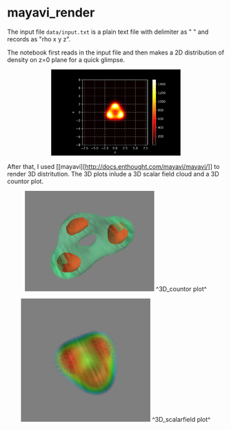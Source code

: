 # mayavi_render
The input file ```data/input.txt``` is a plain text file with delimiter as " " and records as "rho x y z".

The notebook first reads in the input file and then makes a 2D distribution of density on z=0 plane for a quick glimpse.
<p align="center">
<img src="plot/2D_centerslice.png" width="300">
</p>

After that, I used [[mayavi][http://docs.enthought.com/mayavi/mayavi/]] to render 3D distritution. The 3D plots inlude a 3D scalar field cloud and a 3D countor plot.

<p align="center">
<img src="plot/3D_countor.png" width="300">
^3D_countor plot^
</p>

<p align="center">
<img src="plot/3D_scalarfield.png" width="300">
^3D_scalarfield plot^
</p>

